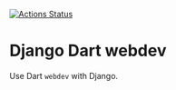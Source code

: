 [![Actions Status](https://github.com/damoti/django-dart-webdev/workflows/Continuous%20Integration/badge.svg)](https://github.com/damoti/django-dart-webdev/actions)
# Django Dart webdev

Use Dart `webdev` with Django.
